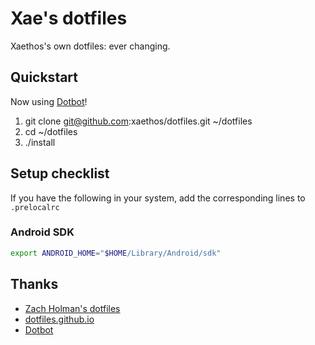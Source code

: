 Xae's dotfiles
==============
Xaethos's own dotfiles: ever changing.

Quickstart
----------
Now using [Dotbot](https://github.com/anishathalye/dotbot)!

1. git clone git@github.com:xaethos/dotfiles.git ~/dotfiles
2. cd ~/dotfiles
3. ./install

Setup checklist
---------------
If you have the following in your system, add the corresponding lines to
`.prelocalrc`

### Android SDK

```sh
export ANDROID_HOME="$HOME/Library/Android/sdk"
```

Thanks
------
- [Zach Holman's dotfiles](https://github.com/holman/dotfiles)
- [dotfiles.github.io](https://dotfiles.github.io/)
- [Dotbot](https://github.com/anishathalye/dotbot)
